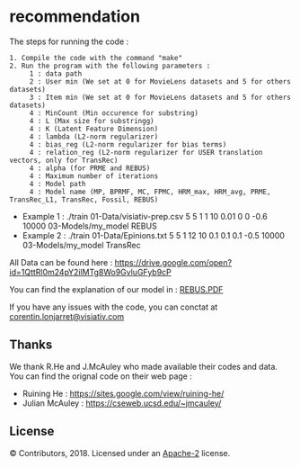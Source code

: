 # recommendation

The steps for running the code :

	1. Compile the code with the command "make"
	2. Run the program with the following parameters :
		 1 : data path
		 2 : User min (We set at 0 for MovieLens datasets and 5 for others datasets)
		 3 : Item min (We set at 0 for MovieLens datasets and 5 for others datasets)
		 4 : MinCount (Min occurence for substring)
		 4 : L (Max size for substringg)
		 4 : K (Latent Feature Dimension)
		 4 : lambda (L2-norm regularizer)
		 4 : bias_reg (L2-norm regularizer for bias terms)
		 4 : relation_reg (L2-norm regularizer for USER translation vectors, only for TransRec)
		 4 : alpha (for PRME and REBUS)
		 4 : Maximum number of iterations
		 4 : Model path
		 4 : Model name (MP, BPRMF, MC, FPMC, HRM_max, HRM_avg, PRME, TransRec_L1, TransRec, Fossil, REBUS)
		 
* Example 1 : ./train 01-Data/visiativ-prep.csv 5 5 1 1 10 0.01 0 0 -0.6 10000 03-Models/my_model REBUS
* Example 2 : ./train 01-Data/Epinions.txt 5 5 1 12 10 0.1 0.1 0.1 -0.5 10000 03-Models/my_model TransRec


All Data can be found here : https://drive.google.com/open?id=1QttRl0m24pY2ilMTg8Wo9GvluGFyb9cP

You can find the explanation of our model in : [REBUS.PDF](https://github.com/visiativ-innovation/recommendation/blob/master/REBUS.pdf)

If you have any issues with the code, you can conctat at corentin.lonjarret@visiativ.com

## Thanks
We thank R.He and J.McAuley who made available their codes and data. You can find the orignal code on their web page :

* Ruining He : https://sites.google.com/view/ruining-he/
* Julian McAuley : https://cseweb.ucsd.edu/~jmcauley/

License
-------
© Contributors, 2018. Licensed under an [Apache-2](https://github.com/visiativ-innovation/recommendation/blob/master/LICENSE) license.
